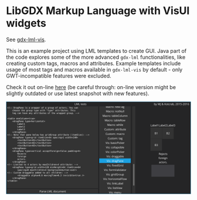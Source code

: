 # LibGDX Markup Language with VisUI widgets
See [gdx-lml-vis](../../lml-vis).

This is an example project using LML templates to create GUI. Java part of the code explores some of the more advanced `gdx-lml` functionalities, like creating custom tags, macros and attributes. Example templates include usage of most tags and macros available in `gdx-lml-vis` by default - only GWT-incompatible features were excluded.

Check it out on-line [here](http://czyzby.github.io/gdx-lml/lml-vis) (be careful through: on-line version might be slightly outdated or use latest snapshot with new features).

![gdx-lml-vis-tests](gdx-lml-vis-tests.png)
